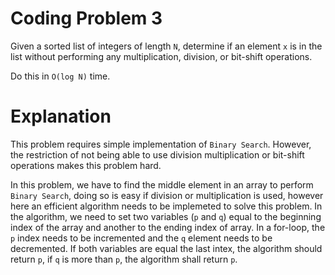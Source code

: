 # Coding Problem 3

Given a sorted list of integers of length `N`, determine if an element `x` is in the list without performing any multiplication, division, or bit-shift operations.

Do this in `O(log N)` time.

# Explanation

This problem requires simple implementation of `Binary Search`. However, the restriction of not being able to use division multiplication or bit-shift operations makes this problem hard. 

In this problem, we have to find the middle element in an array to perform `Binary Search`, doing so is easy if division or multiplication is used, however here an efficient algorithm needs to be implemeted to solve this problem. In the algorithm, we need to set two variables (`p` and `q`) equal to the beginning index of the array and another to the ending index of array. In a for-loop, the `p` index needs to be incremented and the `q` element needs to be decremented. If both variables are equal the last intex, the algorithm should return `p`, if `q` is more than `p`, the algorithm shall return `p`.
